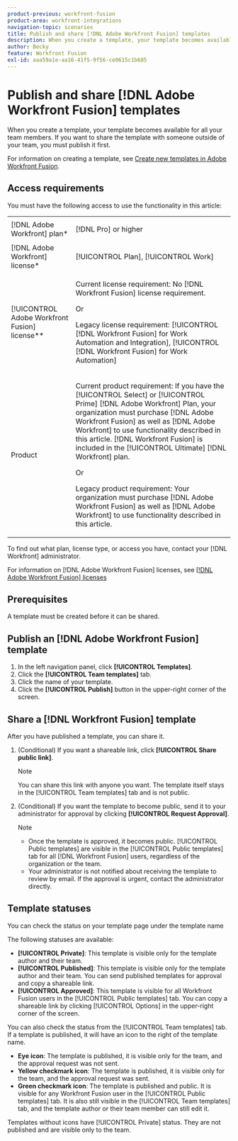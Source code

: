 ```yaml
---
product-previous: workfront-fusion
product-area: workfront-integrations
navigation-topic: scenarios
title: Publish and share [!DNL Adobe Workfront Fusion] templates
description: When you create a template, your template becomes available for all your team members. If you want to share the template with someone outside of your team, you must publish it first.
author: Becky
feature: Workfront Fusion
exl-id: aaa59a1e-aa16-41f5-9f56-ce0615c1b685
---
```

# Publish and share [!DNL Adobe Workfront Fusion] templates

<!--EDIT ME-->

When you create a template, your template becomes available for all your team members. If you want to share the template with someone outside of your team, you must publish it first.

For information on creating a template, see [Create new templates in Adobe Workfront Fusion](../../../workfront-fusion/scenarios/templates/create-new-fusion-templates.md).

## Access requirements

You must have the following access to use the functionality in this article:

<table style="table-layout:auto"> 
 <col> 
 <col> 
 <tbody> 
  <tr> 
    <td role="rowheader">[!DNL Adobe Workfront] plan*</td> 
   <td> <p>[!DNL Pro] or higher</p> </td> 
  </tr> 
  <tr data-mc-conditions=""> 
   <td role="rowheader">[!DNL Adobe Workfront] license*</td> 
   <td> <p>[!UICONTROL Plan], [!UICONTROL Work]</p> </td> 
  </tr> 
  <tr> 
   <td role="rowheader">[!UICONTROL Adobe Workfront Fusion] license**</td> 
  <td>
   <p>Current license requirement: No [!DNL Workfront Fusion] license requirement.</p>
   <p>Or</p>
   <p>Legacy license requirement: [!UICONTROL [!DNL Workfront Fusion] for Work Automation and Integration],  [!UICONTROL [!DNL Workfront Fusion] for Work Automation]</p>
   </td>    </tr> 
  </tr> 
  <tr> 
   <td role="rowheader">Product</td> 
   <td>
   <p>Current product requirement: If you have the [!UICONTROL Select] or [!UICONTROL Prime] [!DNL Adobe Workfront] Plan, your organization must purchase [!DNL Adobe Workfront Fusion] as well as [!DNL Adobe Workfront] to use functionality described in this article. [!DNL Workfront Fusion] is included in the [!UICONTROL Ultimate] [!DNL Workfront] plan.</p>
   <p>Or</p>
   <p>Legacy product requirement: Your organization must purchase [!DNL Adobe Workfront Fusion] as well as [!DNL Adobe Workfront] to use functionality described in this article.</p>
   </td> 
  </tr> 
 </tbody> 
</table>

To find out what plan, license type, or access you have, contact your [!DNL Workfront] administrator.

For information on [!DNL Adobe Workfront Fusion] licenses, see [[!DNL Adobe Workfront Fusion] licenses](../../../workfront-fusion/get-started/license-automation-vs-integration.md)

## Prerequisites

A template must be created before it can be shared.

## Publish an [!DNL Adobe Workfront Fusion] template

1. In the left navigation panel, click **[!UICONTROL Templates]**.
1. Click the **[!UICONTROL Team templates]** tab.
1. Click the name of your template.
1. Click the **[!UICONTROL Publish]** button in the upper-right corner of the screen.

## Share a [!DNL Workfront Fusion] template

After you have published a template, you can share it.

1. (Conditional) If you want a shareable link, click **[!UICONTROL Share public link]**.

   >[!NOTE]
   >
   >You can share this link with anyone you want. The template itself stays in the [!UICONTROL Team templates] tab and is not public.

1. (Conditional) If you want the template to become public, send it to your administrator for approval by clicking **[!UICONTROL Request Approval]**.

   >[!NOTE]
   >
   >* Once the template is approved, it becomes public. [!UICONTROL Public templates] are visible in the [!UICONTROL Public templates] tab for all [!DNL Workfront Fusion] users, regardless of the organization or the team.
   >* Your administrator is not notified about receiving the template to review by email. If the approval is urgent, contact the administrator directly.


## Template statuses

You can check the status on your template page under the template name

The following statuses are available:

* **[!UICONTROL Private]**: This template is visible only for the template author and their team.
* **[!UICONTROL Published]**: This template is visible only for the template author and their team. You can send published templates for approval and copy a shareable link.
* **[!UICONTROL Approved]**: This template is visible for all Workfront Fusion users in the [!UICONTROL Public templates] tab. You can copy a shareable link by clicking [!UICONTROL Options] in the upper-right corner of the screen.

You can also check the status from the [!UICONTROL Team templates] tab. If a template is published, it will have an icon to the right of the template name.

* **Eye icon**: The template is published, it is visible only for the team, and the approval request was not sent.
* **Yellow checkmark icon**: The template is published, it is visible only for the team, and the approval request was sent.
* **Green checkmark icon**: The template is published and public. It is visible for any Workfront Fusion user in the [!UICONTROL Public templates] tab. It is also still visible in the [!UICONTROL Team templates] tab, and the template author or their team member can still edit it.

Templates without icons have [!UICONTROL Private] status. They are not published and are visible only to the team.
